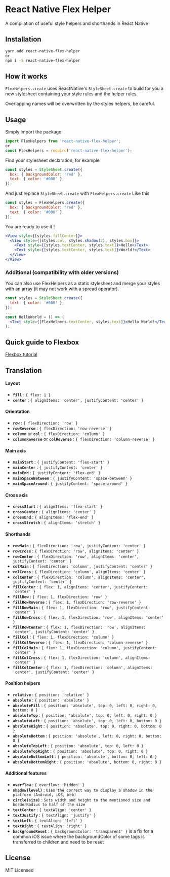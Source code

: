 # React Native Flex Helper

A compilation of useful style helpers and shorthands in React Native

## Installation

```sh
yarn add react-native-flex-helper
or
npm i -S react-native-flex-helper
```

## How it works

```FlexHelpers.create``` uses ReactNative's ```StyleSheet.create``` to build for you a new stylesheet containing your style rules and the helper rules.

Overlapping names will be overwritten by the styles helpers, be careful.

## Usage

Simply import the package
```jsx
import FlexHelpers from 'react-native-flex-helper';
or
const FlexHelpers = require('react-native-flex-helper');
```
Find your stylesheet declaration, for example
```jsx
const styles = StyleSheet.create({
  box: { backgroundColor: 'red' },
  text: { color: '#000' },
});
```
And just replace 
```StyleSheet.create``` with ```FlexHelpers.create```
Like this 
```jsx
const styles = FlexHelpers.create({
  box: { backgroundColor: 'red' },
  text: { color: '#000' },
});
```
You are ready to use it !
```jsx
<View style={[styles.fillCenter]}>
  <View style={[styles.col, styles.shadow(2), styles.box]}>
    <Text style={[styles.textCenter, styles.text]}>Hello</Text>
    <Text style={[styles.textCenter, styles.text]}>World!</Text>
  </View>
</View>
```

### Additional (compatibility with older versions)

You can also use FlexHelpers as a static stylesheet and merge your styles with an array (it may not work with a spread operator).
```jsx
const styles = StyleSheet.create({
  text: { color: '#000' },
});
...
const HelloWorld = () => (
  <Text style={[FlexHelpers.textCenter, styles.text]}>Hello World!</Text>
);
```

## Quick guide to Flexbox

[Flexbox tutorial](https://css-tricks.com/snippets/css/a-guide-to-flexbox/)


## Translation

#### Layout
 - **```fill```** : ```{ flex: 1 }```
 - **```center```** : ```{ alignItems: 'center', justifyContent: 'center' }```
 
#### Orientation
 - **```row```** : ```{ flexDirection: 'row' }```
 - **```rowReverse```** : ```{ flexDirection: 'row-reverse' }```
 - **```column```** or **```col```** : ```{ flexDirection: 'column' }```
 - **```columnReverse```** or **```colReverse```** : ```{ flexDirection: 'column-reverse' }```
 
#### Main axis
 - **```mainStart```** : ```{ justifyContent: 'flex-start' }```
 - **```mainCenter```** : ```{ justifyContent: 'center' }```
 - **```mainEnd```** : ```{ justifyContent: 'flex-end' }```
 - **```mainSpaceBetween```** : ```{ justifyContent: 'space-between' }```
 - **```mainSpaceAround```** : ```{ justifyContent: 'space-around' }```
 
#### Cross axis
 - **```crossStart```** : ```{ alignItems: 'flex-start' }```
 - **```crossCenter```** : ```{ alignItems: 'center' }```
 - **```crossEnd```** : ```{ alignItems: 'flex-end' }```
 - **```crossStretch```** : ```{ alignItems: 'stretch' }```
 
#### Shorthands
 - **```rowMain```** : ```{ flexDirection: 'row', justifyContent: 'center' }```
 - **```rowCross```** : ```{ flexDirection: 'row', alignItems: 'center' }```
 - **```rowCenter```** : ```{ flexDirection: 'row', alignItems: 'center', justifyContent: 'center' }```
 - **```colMain```** : ```{ flexDirection: 'column', justifyContent: 'center' }```
 - **```colCross```** : ```{ flexDirection: 'column', alignItems: 'center' }```
 - **```colCenter```** : ```{ flexDirection: 'column', alignItems: 'center', justifyContent: 'center' }```
 - **```fillCenter```** : ```{ flex: 1, alignItems: 'center', justifyContent: 'center' }```
 - **```fillRow```** : ```{ flex: 1, flexDirection: 'row' }```
 - **```fillRowReverse```** : ```{ flex: 1, flexDirection: 'row-reverse' }```
 - **```fillRowMain```** : ```{ flex: 1, flexDirection: 'row', justifyContent: 'center' }```
 - **```fillRowCross```** : ```{ flex: 1, flexDirection: 'row', alignItems: 'center' }```
 - **```fillRowCenter```** : ```{ flex: 1, flexDirection: 'row', alignItems: 'center', justifyContent: 'center' }```
 - **```fillCol```** : ```{ flex: 1, flexDirection: 'column' }```
 - **```fillColReverse```** : ```{ flex: 1, flexDirection: 'column-reverse' }```
 - **```fillColMain```** : ```{ flex: 1, flexDirection: 'column', justifyContent: 'center' }```
 - **```fillColCross```** : ```{ flex: 1, flexDirection: 'column', alignItems: 'center' }```
 - **```fillColCenter```** : ```{ flex: 1, flexDirection: 'column', alignItems: 'center', justifyContent: 'center' }```
 
#### Position helpers
 - **```relative```** : ```{ position: 'relative' }```
 - **```absolute```** : ```{ position: 'absolute' }```
 - **```absoluteFill```** : ```{ position: 'absolute', top: 0, left: 0, right: 0, bottom: 0 }```
 - **```absoluteTop```** : ```{ position: 'absolute', top: 0, left: 0, right: 0 }```
 - **```absoluteLeft```** : ```{ position: 'absolute', top: 0, left: 0, bottom: 0 }```
 - **```absoluteRight```** : ```{ position: 'absolute', top: 0, right: 0, bottom: 0 }```
 - **```absoluteBottom```** : ```{ position: 'absolute', left: 0, right: 0, bottom: 0 }```
 - **```absoluteTopLeft```** : ```{ position: 'absolute', top: 0, left: 0 }```
 - **```absoluteTopRight```** : ```{ position: 'absolute', top: 0, right: 0 }```
 - **```absoluteBottomLeft```** : ```{ position: 'absolute', bottom: 0, left: 0 }```
 - **```absoluteBottomRight```** : ```{ position: 'absolute', bottom: 0, right: 0 }```
 
#### Additional features
 - **```overflow```** : ```{ overflow: 'hidden' }```
 - **```shadow(level)```** : ```Uses the correct way to display a shadow in the platform (Android, iOS, Web)```
 - **```circle(size)```** : ```Sets width and height to the mentioned size and borderRadius to half of the size```
 - **```textCenter```** : ```{ textAlign: 'center' }```
 - **```textJustify```** : ```{ textAlign: 'justify' }```
 - **```textLeft```** : ```{ textAlign: 'left' }```
 - **```textRight```** : ```{ textAlign: 'right' }```
 - **```backgroundReset```** : ```{ backgroundColor: 'transparent' }``` is a fix for a common iOS issue where the backgroundColor of some tags is transferred to children and need to be reset

## License

MIT Licensed
